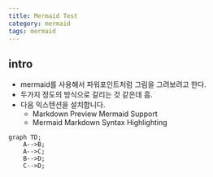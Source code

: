 ```yaml
---
title: Mermaid Test
category: mermaid
tags: mermaid
---
```


## intro

- mermaid를 사용해서 파워포인트처럼 그림을 그려보려고 한다.
- 두가지 정도의 방식으로 갈리는 것 같은데 흠.
- 다음 익스텐션을 설치합니다.
  - Markdown Preview Mermaid Support
  - Mermaid Markdown Syntax Highlighting


```mermaid
graph TD;
    A-->B;
    A-->C;
    B-->D;
    C-->D;
```










